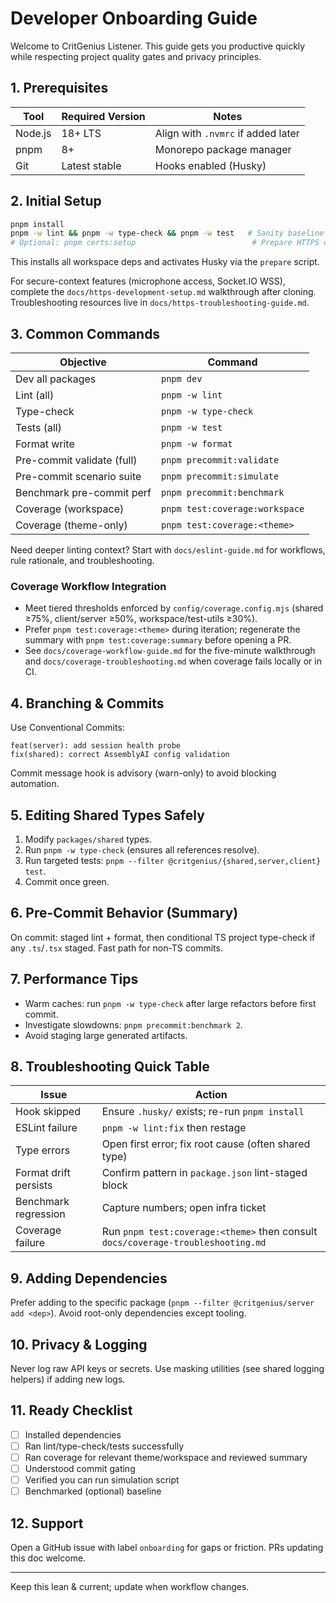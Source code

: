 # Developer Onboarding Guide

Welcome to CritGenius Listener. This guide gets you productive quickly while respecting project
quality gates and privacy principles.

## 1. Prerequisites

| Tool    | Required Version | Notes                              |
| ------- | ---------------- | ---------------------------------- |
| Node.js | 18+ LTS          | Align with `.nvmrc` if added later |
| pnpm    | 8+               | Monorepo package manager           |
| Git     | Latest stable    | Hooks enabled (Husky)              |

## 2. Initial Setup

```bash
pnpm install
pnpm -w lint && pnpm -w type-check && pnpm -w test   # Sanity baseline
# Optional: pnpm certs:setup                          # Prepare HTTPS dev certs (see docs/https-development-setup.md)
```

This installs all workspace deps and activates Husky via the `prepare` script.

For secure-context features (microphone access, Socket.IO WSS), complete the
`docs/https-development-setup.md` walkthrough after cloning. Troubleshooting resources live in
`docs/https-troubleshooting-guide.md`.

## 3. Common Commands

| Objective                  | Command                        |
| -------------------------- | ------------------------------ |
| Dev all packages           | `pnpm dev`                     |
| Lint (all)                 | `pnpm -w lint`                 |
| Type-check                 | `pnpm -w type-check`           |
| Tests (all)                | `pnpm -w test`                 |
| Format write               | `pnpm -w format`               |
| Pre-commit validate (full) | `pnpm precommit:validate`      |
| Pre-commit scenario suite  | `pnpm precommit:simulate`      |
| Benchmark pre-commit perf  | `pnpm precommit:benchmark`     |
| Coverage (workspace)       | `pnpm test:coverage:workspace` |
| Coverage (theme-only)      | `pnpm test:coverage:<theme>`   |

Need deeper linting context? Start with `docs/eslint-guide.md` for workflows, rule rationale, and
troubleshooting.

### Coverage Workflow Integration

- Meet tiered thresholds enforced by `config/coverage.config.mjs` (shared ≥75%, client/server ≥50%,
  workspace/test-utils ≥30%).
- Prefer `pnpm test:coverage:<theme>` during iteration; regenerate the summary with
  `pnpm test:coverage:summary` before opening a PR.
- See `docs/coverage-workflow-guide.md` for the five-minute walkthrough and
  `docs/coverage-troubleshooting.md` when coverage fails locally or in CI.

## 4. Branching & Commits

Use Conventional Commits:

```
feat(server): add session health probe
fix(shared): correct AssemblyAI config validation
```

Commit message hook is advisory (warn-only) to avoid blocking automation.

## 5. Editing Shared Types Safely

1. Modify `packages/shared` types.
2. Run `pnpm -w type-check` (ensures all references resolve).
3. Run targeted tests: `pnpm --filter @critgenius/{shared,server,client} test`.
4. Commit once green.

## 6. Pre-Commit Behavior (Summary)

On commit: staged lint + format, then conditional TS project type-check if any `.ts`/`.tsx` staged.
Fast path for non-TS commits.

## 7. Performance Tips

- Warm caches: run `pnpm -w type-check` after large refactors before first commit.
- Investigate slowdowns: `pnpm precommit:benchmark 2`.
- Avoid staging large generated artifacts.

## 8. Troubleshooting Quick Table

| Issue                 | Action                                                                           |
| --------------------- | -------------------------------------------------------------------------------- |
| Hook skipped          | Ensure `.husky/` exists; re-run `pnpm install`                                   |
| ESLint failure        | `pnpm -w lint:fix` then restage                                                  |
| Type errors           | Open first error; fix root cause (often shared type)                             |
| Format drift persists | Confirm pattern in `package.json` lint-staged block                              |
| Benchmark regression  | Capture numbers; open infra ticket                                               |
| Coverage failure      | Run `pnpm test:coverage:<theme>` then consult `docs/coverage-troubleshooting.md` |

## 9. Adding Dependencies

Prefer adding to the specific package (`pnpm --filter @critgenius/server add <dep>`). Avoid
root-only dependencies except tooling.

## 10. Privacy & Logging

Never log raw API keys or secrets. Use masking utilities (see shared logging helpers) if adding new
logs.

## 11. Ready Checklist

- [ ] Installed dependencies
- [ ] Ran lint/type-check/tests successfully
- [ ] Ran coverage for relevant theme/workspace and reviewed summary
- [ ] Understood commit gating
- [ ] Verified you can run simulation script
- [ ] Benchmarked (optional) baseline

## 12. Support

Open a GitHub issue with label `onboarding` for gaps or friction. PRs updating this doc welcome.

---

Keep this lean & current; update when workflow changes.

